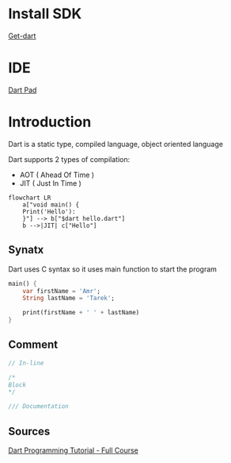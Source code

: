 
# Install SDK
[Get-dart](https://dart.dev/get-dart)

# IDE
[Dart Pad](https://dartpad.dartlang.org)

# Introduction
Dart is a static type, compiled language, object oriented language 

Dart supports 2 types of compilation:
- AOT ( Ahead Of Time )
- JIT ( Just In Time )


```mermaid
flowchart LR
	a["void main() {
	Print('Hello'):
	}"] --> b["$dart hello.dart"]
	b -->|JIT| c["Hello"]
```

## Synatx

Dart uses C syntax so it uses main function to start the program

```dart
main() {
	var firstName = 'Amr';
	String lastName = 'Tarek';

	print(firstName + ' ' + lastName)
}
```

## Comment
```Dart
// In-line

/*
Block
*/

/// Documentation
```



## Sources
[Dart Programming Tutorial - Full Course](https://www.youtube.com/watch?v=Ej_Pcr4uC2Q)
